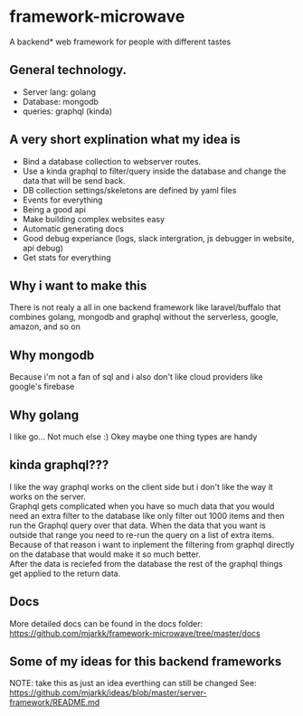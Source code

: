 # framework-microwave
A backend* web framework for people with different tastes  

## General technology.
- Server lang: golang
- Database: mongodb
- queries: graphql (kinda)

## A very short explination what my idea is
- Bind a database collection to webserver routes.  
- Use a kinda graphql to filter/query inside the database and change the data that will be send back.
- DB collection settings/skeletons are defined by yaml files  
- Events for everything  
- Being a good api
- Make building complex websites easy
- Automatic generating docs
- Good debug experiance (logs, slack intergration, js debugger in website, api debug)
- Get stats for everything

## Why i want to make this
There is not realy a all in one backend framework like laravel/buffalo that combines golang, mongodb and graphql without the serverless, google, amazon, and so on  

## Why mongodb
Because i'm not a fan of sql and i also don't like cloud providers like google's firebase  

## Why golang
I like go... Not much else :)
Okey maybe one thing types are handy

## kinda graphql???
I like the way graphql works on the client side but i don't like the way it works on the server.  
Graphql gets complicated when you have so much data that you would need an extra filter to the database like only filter out 1000 items and then run the Graphql query over that data. When the data that you want is outside that range you need to re-run the query on a list of extra items.  
Because of that reason i want to inplement the filtering from graphql directly on the database that would make it so much better.  
After the data is reciefed from the database the rest of the graphql things get applied to the return data.  

## Docs
More detailed docs can be found in the docs folder: https://github.com/mjarkk/framework-microwave/tree/master/docs

## Some of my ideas for this backend frameworks
NOTE: take this as just an idea everthing can still be changed
See: https://github.com/mjarkk/ideas/blob/master/server-framework/README.md
